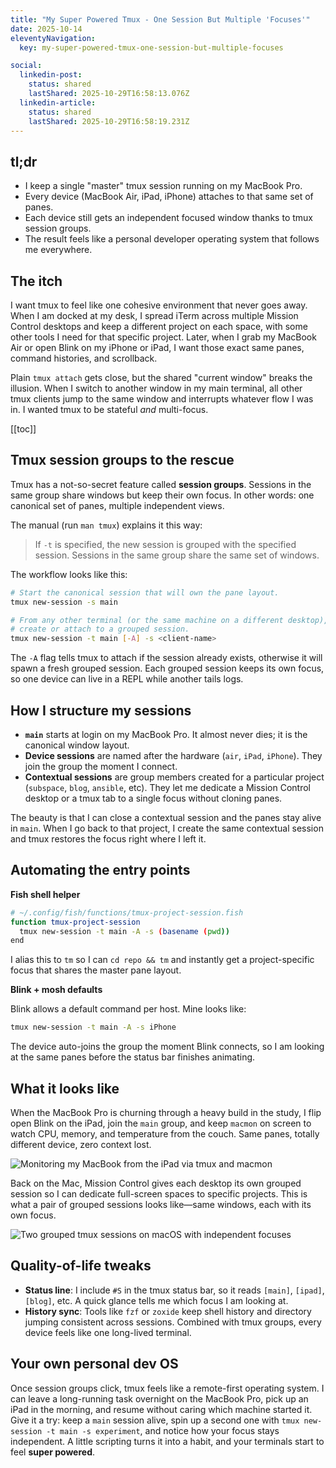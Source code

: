 ```yaml
---
title: "My Super Powered Tmux - One Session But Multiple 'Focuses'"
date: 2025-10-14
eleventyNavigation:
  key: my-super-powered-tmux-one-session-but-multiple-focuses

social:
  linkedin-post:
    status: shared
    lastShared: 2025-10-29T16:58:13.076Z
  linkedin-article:
    status: shared
    lastShared: 2025-10-29T16:58:19.231Z
---
```


## tl;dr

- I keep a single "master" tmux session running on my MacBook Pro.
- Every device (MacBook Air, iPad, iPhone) attaches to that same set of panes.
- Each device still gets an independent focused window thanks to tmux session groups.
- The result feels like a personal developer operating system that follows me everywhere.

## The itch

I want tmux to feel like one cohesive environment that never goes away. When I am docked at my desk, I spread iTerm across multiple Mission Control desktops and keep a different project on each space, with some other tools I need for that specific project. Later, when I grab my MacBook Air or open Blink on my iPhone or iPad, I want those exact same panes, command histories, and scrollback.

Plain `tmux attach` gets close, but the shared "current window" breaks the illusion. When I switch to another window in my main terminal, all other tmux clients jump to the same window and interrupts whatever flow I was in. I wanted tmux to be stateful *and* multi-focus.

[[toc]]

## Tmux session groups to the rescue

Tmux has a not-so-secret feature called **session groups**. Sessions in the same group share windows but keep their own focus. In other words: one canonical set of panes, multiple independent views.

The manual (run `man tmux`) explains it this way:

> If `-t` is specified, the new session is grouped with the specified session. Sessions in the same group share the same set of windows.

The workflow looks like this:

```sh
# Start the canonical session that will own the pane layout.
tmux new-session -s main

# From any other terminal (or the same machine on a different desktop),
# create or attach to a grouped session.
tmux new-session -t main [-A] -s <client-name>
```

The `-A` flag tells tmux to attach if the session already exists, otherwise it will spawn a fresh grouped session. Each grouped session keeps its own focus, so one device can live in a REPL while another tails logs.

## How I structure my sessions

- **`main`** starts at login on my MacBook Pro. It almost never dies; it is the canonical window layout.
- **Device sessions** are named after the hardware (`air`, `iPad`, `iPhone`). They join the group the moment I connect.
- **Contextual sessions** are group members created for a particular project (`subspace`, `blog`, `ansible`, etc). They let me dedicate a Mission Control desktop or a tmux tab to a single focus without cloning panes.

The beauty is that I can close a contextual session and the panes stay alive in `main`. When I go back to that project, I create the same contextual session and tmux restores the focus right where I left it.

## Automating the entry points

**Fish shell helper**

```sh
# ~/.config/fish/functions/tmux-project-session.fish
function tmux-project-session
  tmux new-session -t main -A -s (basename (pwd))
end
```

I alias this to `tm` so I can `cd repo && tm` and instantly get a project-specific focus that shares the master pane layout.

**Blink + mosh defaults**

Blink allows a default command per host. Mine looks like:

```sh
tmux new-session -t main -A -s iPhone
```

The device auto-joins the group the moment Blink connects, so I am looking at the same panes before the status bar finishes animating.

## What it looks like

When the MacBook Pro is churning through a heavy build in the study, I flip open Blink on the iPad, join the `main` group, and keep `macmon` on screen to watch CPU, memory, and temperature from the couch. Same panes, totally different device, zero context lost.

<img
  alt="Monitoring my MacBook from the iPad via tmux and macmon"
  src="/assets/tmux-on-iPad.jpeg"
/>

Back on the Mac, Mission Control gives each desktop its own grouped session so I can dedicate full-screen spaces to specific projects. This is what a pair of grouped sessions looks like—same windows, each with its own focus.

<img
  alt="Two grouped tmux sessions on macOS with independent focuses"
  src="/assets/tmux-on-mac.png"
/>

## Quality-of-life tweaks

- **Status line**: I include `#S` in the tmux status bar, so it reads `[main]`, `[ipad]`, `[blog]`, etc. A quick glance tells me which focus I am looking at.
- **History sync**: Tools like `fzf` or `zoxide` keep shell history and directory jumping consistent across sessions. Combined with tmux groups, every device feels like one long-lived terminal.

## Your own personal dev OS

Once session groups click, tmux feels like a remote-first operating system. I can leave a long-running task overnight on the MacBook Pro, pick up an iPad in the morning, and resume without caring which machine started it. Give it a try: keep a `main` session alive, spin up a second one with `tmux new-session -t main -s experiment`, and notice how your focus stays independent. A little scripting turns it into a habit, and your terminals start to feel **super powered**.
